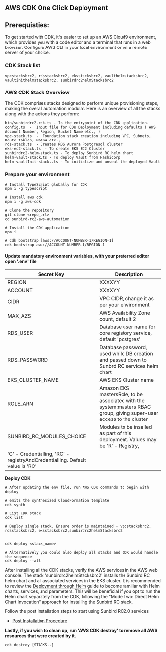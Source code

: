 ## AWS CDK One Click Deployment ##

## Prerequisties:
To get started with CDK, it's easier to set up an AWS Cloud9 environment, which provides you with a code editor and a terminal that runs in a web browser. Configure AWS CLI in your local environment or on a remote server of your choice.

### CDK Stack list
    vpcstacksbrc2, rdsstacksbrc2, eksstacksbrc2, vaulthelmstacksbrc2, vaultinithelmstacksbrc2, sunbirdrc2helmStacksbrc2

### AWS CDK Stack Overview
The CDK comprises stacks designed to perform unique provisioning steps, making the overall automation modular. Here is an overview of all the stacks along with the actions they perform:

    bin/sunbirdrc2-cdk.ts - Is the entrypoint of the CDK application.
    config.ts  -  Input file for CDK Deployment including defaults ( AWS Account Number, Region, Bucket Name etc., )
    vpc-stack.ts  -  Foundation stack creation including VPC, Subnets, Route tables, NatGW etc.,
    rds-stack.ts  - Creates RDS Aurora Postgresql cluster
    eks-ec2-stack.ts  - To create EKS EC2 Cluster    
    sunbirdrc2-helm-stack.ts - To deploy Sunbird RC helm chart
    helm-vault-stack.ts - To deploy Vault from Hashicorp
    helm-vaultInit-stack..ts - To initialize and unseal the deployed Vault


### Prepare your environment
```
# Install TypeScript globally for CDK
npm i -g typescript

# Install aws cdk
npm i -g aws-cdk

# Clone the repository 
git clone <repo_url>
cd sunbird-rc2-aws-automation

# Install the CDK application
npm i

# cdk bootstrap [aws://ACCOUNT-NUMBER-1/REGION-1]
cdk bootstrap aws://ACCOUNT-NUMBER-1/REGION-1
```

#### Update mandatory environment variables, with your preferred editor open '.env' file

   | Secret Key                | Description                                 | 
   | ------------------------- | ------------------------------------------- | 
   | REGION                    | XXXXYY                                      | 
   | ACCOUNT                   | XXXXYY                                      | 
   | CIDR                      | VPC CIDR, change it as per your environment | 
   | MAX_AZS                   | AWS Availability Zone count, default 2      |
   | RDS_USER                  | Database user name for core registory service, default 'postgres'  |
   | RDS_PASSWORD              | Database password, used while DB creation and passed down to Sunbrd RC services helm chart  |
   | EKS_CLUSTER_NAME          | AWS EKS Cluster name                        |
   | ROLE_ARN                  | Amazon EKS mastersRole, to be associated with the system:masters RBAC group, giving super-user access to the cluster  |
   | SUNBIRD_RC_MODULES_CHOICE | Modules to be insalled as part of this deployment.    Values may be 'R' - Registry, 
                                 'C' - Credentialling, 'RC' - registryAndCredentialling. Default value is 'RC'                                                   |

**Deploy CDK**
```
# After updating the env file, run AWS CDK commands to begin with deploy

# emits the synthesized CloudFormation template
cdk synth 

# List CDK stack
cdk list

# Deploy single stack. Ensure order is maintained - vpcstacksbrc2, rdsstacksbrc2, eksstacksbrc2,sunbirdrc2helmStacksbrc2


cdk deploy <stack_name>

# Alternatively you could also deploy all stacks and CDK would handle the sequence
cdk deploy --all 
```

After installing all the CDK stacks, verify the AWS services in the AWS web console. The stack 'sunbirdrc2helmStacksbrc2' installs the Sunbird RC helm chart and all associated services in the EKS cluster. It is recommended to review the [Deployment through Helm](02-Deployment-Helm-Sunbirdrc2.md) guide to become familiar with Helm charts, services, and parameters. This will be beneficial if you opt to run the Helm chart separately from the CDK, following the "Mode Two: Direct Helm Chart Invocation" approach for installing the Sunbird RC stack.

Follow the post installation steps to start using Sunbird RC2.0 services

* [Post Installation Procedure](03-Post-Installation-Procedure.md)

**Lastly, if you wish to clean up, run 'AWS CDK destroy' to remove all AWS resources that were created by it.**
```
cdk destroy [STACKS..]
```
